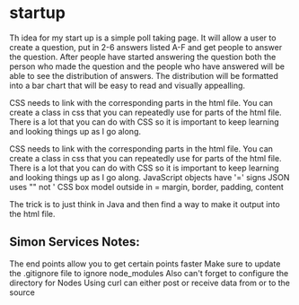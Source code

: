 # startup
Th idea for my start up is a simple poll taking page. It will allow a user to create a question, put in 2-6 answers listed A-F and get people to answer the question. After people have started answering the question both the person who made the question and the people who have answered will be able to see the distribution of answers. The distribution will be formatted into a bar chart that will be easy to read and visually appealling. 

CSS needs to link with the corresponding parts in the html file. You can create a class in css that you can repeatedly use for parts of the html file. There is a lot that you can do with CSS so it is important to keep learning and looking things up as I go along.

CSS needs to link with the corresponding parts in the html file. 
You can create a class in css that you can repeatedly use for parts of the html file. 
There is a lot that you can do with CSS so it is important to keep learning and looking things up as I go along.
JavaScript objects have '=' signs
JSON uses "" not '
CSS box model outside in = margin, border, padding, content

The trick is to just think in Java and then find a way to make it output into the html file. 

## Simon Services Notes:
The end points allow you to get certain points faster
Make sure to update the .gitignore file to ignore node_modules
Also can't forget to configure the directory for Nodes
Using curl can either post or receive data from or to the source

